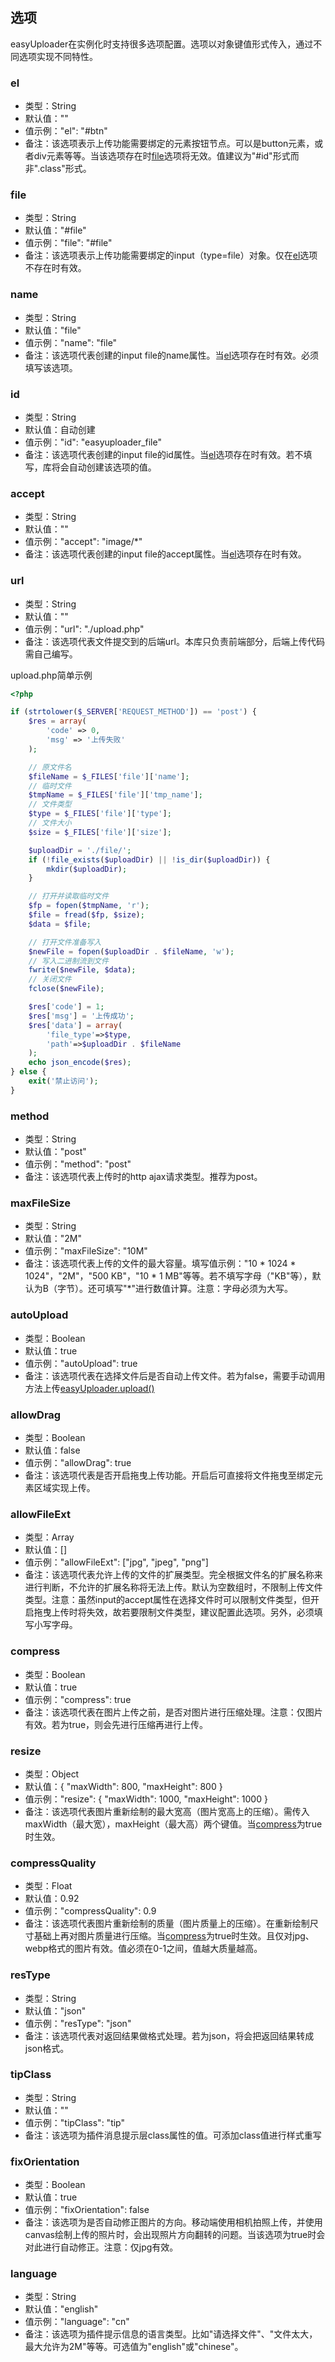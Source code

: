 ## 选项

easyUploader在实例化时支持很多选项配置。选项以对象键值形式传入，通过不同选项实现不同特性。

### el

* 类型：String
* 默认值：""
* 值示例："el": "#btn"
* 备注：该选项表示上传功能需要绑定的元素按钮节点。可以是button元素，或者div元素等等。当该选项存在时[file](options.md#file)选项将无效。值建议为"#id"形式而非".class"形式。

### file

* 类型：String
* 默认值："#file"
* 值示例："file": "#file"
* 备注：该选项表示上传功能需要绑定的input（type=file）对象。仅在[el](options.md#el)选项不存在时有效。

### name

* 类型：String
* 默认值："file"
* 值示例："name": "file"
* 备注：该选项代表创建的input file的name属性。当[el](options.md#el)选项存在时有效。必须填写该选项。

### id

* 类型：String
* 默认值：自动创建
* 值示例："id": "easyuploader_file"
* 备注：该选项代表创建的input file的id属性。当[el](options.md#el)选项存在时有效。若不填写，库将会自动创建该选项的值。

### accept

* 类型：String
* 默认值：""
* 值示例："accept": "image/*"
* 备注：该选项代表创建的input file的accept属性。当[el](options.md#el)选项存在时有效。

### url

* 类型：String
* 默认值：""
* 值示例："url": "./upload.php"
* 备注：该选项代表文件提交到的后端url。本库只负责前端部分，后端上传代码需自己编写。

upload.php简单示例

``` php
<?php

if (strtolower($_SERVER['REQUEST_METHOD']) == 'post') {
    $res = array(
        'code' => 0,
        'msg' => '上传失败'
    );

    // 原文件名
    $fileName = $_FILES['file']['name'];
    // 临时文件
    $tmpName = $_FILES['file']['tmp_name'];
    // 文件类型
    $type = $_FILES['file']['type'];
    // 文件大小
    $size = $_FILES['file']['size'];

    $uploadDir = './file/';
    if (!file_exists($uploadDir) || !is_dir($uploadDir)) {
        mkdir($uploadDir);
    }

    // 打开并读取临时文件
    $fp = fopen($tmpName, 'r');
    $file = fread($fp, $size);
    $data = $file;

    // 打开文件准备写入
    $newFile = fopen($uploadDir . $fileName, 'w');
    // 写入二进制流到文件
    fwrite($newFile, $data);
    // 关闭文件
    fclose($newFile);

    $res['code'] = 1;
    $res['msg'] = '上传成功';
    $res['data'] = array(
        'file_type'=>$type,
        'path'=>$uploadDir . $fileName
    );
    echo json_encode($res);
} else {
    exit('禁止访问');
}
```

### method

* 类型：String
* 默认值："post"
* 值示例："method": "post"
* 备注：该选项代表上传时的http ajax请求类型。推荐为post。

### maxFileSize

* 类型：String
* 默认值："2M"
* 值示例："maxFileSize": "10M"
* 备注：该选项代表上传的文件的最大容量。填写值示例："10 \* 1024 \* 1024"，"2M"，"500 KB"，"10 \* 1 MB"等等。若不填写字母（"KB"等），默认为B（字节）。还可填写"\*"进行数值计算。注意：字母必须为大写。

### autoUpload

* 类型：Boolean
* 默认值：true
* 值示例："autoUpload": true
* 备注：该选项代表在选择文件后是否自动上传文件。若为false，需要手动调用方法上传[easyUploader.upload()](methods.md#upload)

### allowDrag

* 类型：Boolean
* 默认值：false
* 值示例："allowDrag": true
* 备注：该选项代表是否开启拖曳上传功能。开启后可直接将文件拖曳至绑定元素区域实现上传。

### allowFileExt

* 类型：Array
* 默认值：[]
* 值示例："allowFileExt": ["jpg", "jpeg", "png"]
* 备注：该选项代表允许上传的文件的扩展类型。完全根据文件名的扩展名称来进行判断，不允许的扩展名称将无法上传。默认为空数组时，不限制上传文件类型。注意：虽然input的accept属性在选择文件时可以限制文件类型，但开启拖曳上传时将失效，故若要限制文件类型，建议配置此选项。另外，必须填写小写字母。

### compress

* 类型：Boolean
* 默认值：true
* 值示例："compress": true
* 备注：该选项代表在图片上传之前，是否对图片进行压缩处理。注意：仅图片有效。若为true，则会先进行压缩再进行上传。

### resize

* 类型：Object
* 默认值：{ "maxWidth": 800, "maxHeight": 800 }
* 值示例："resize": { "maxWidth": 1000, "maxHeight": 1000 }
* 备注：该选项代表图片重新绘制的最大宽高（图片宽高上的压缩）。需传入maxWidth（最大宽），maxHeight（最大高）两个键值。当[compress](options.md#compress)为true时生效。

### compressQuality

* 类型：Float
* 默认值：0.92
* 值示例："compressQuality": 0.9
* 备注：该选项代表图片重新绘制的质量（图片质量上的压缩）。在重新绘制尺寸基础上再对图片质量进行压缩。当[compress](options.md#compress)为true时生效。且仅对jpg、webp格式的图片有效。值必须在0-1之间，值越大质量越高。

### resType

* 类型：String
* 默认值："json"
* 值示例："resType": "json"
* 备注：该选项代表对返回结果做格式处理。若为json，将会把返回结果转成json格式。

### tipClass

* 类型：String
* 默认值：""
* 值示例："tipClass": "tip"
* 备注：该选项为插件消息提示层class属性的值。可添加class值进行样式重写

### fixOrientation

* 类型：Boolean
* 默认值：true
* 值示例："fixOrientation": false
* 备注：该选项为是否自动修正图片的方向。移动端使用相机拍照上传，并使用canvas绘制上传的照片时，会出现照片方向翻转的问题。当该选项为true时会对此进行自动修正。注意：仅jpg有效。

### language

* 类型：String
* 默认值："english"
* 值示例："language": "cn"
* 备注：该选项为插件提示信息的语言类型。比如"请选择文件"、"文件太大，最大允许为2M"等等。可选值为"english"或"chinese"。
